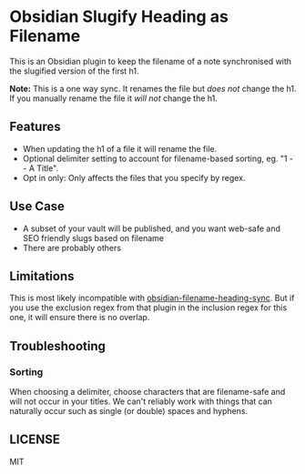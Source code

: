 # Obsidian Slugify Heading as Filename

This is an Obsidian plugin to keep the filename of a note synchronised with the slugified version of the first h1.

**Note:** This is a one way sync. It renames the file but *does not* change the h1. If you manually rename the file it *will not* change the h1.

## Features

- When updating the h1 of a file it will rename the file.
- Optional delimiter setting to account for filename-based sorting, eg. "1 -- A Title".
- Opt in only: Only affects the files that you specify by regex.

## Use Case

- A subset of your vault will be published, and you want web-safe and SEO friendly slugs based on filename
- There are probably others

## Limitations

This is most likely incompatible with [obsidian-filename-heading-sync](https://github.com/dvcrn/obsidian-filename-heading-sync). But if you use the exclusion regex from that plugin in the inclusion regex for this one, it will ensure there is no overlap.

## Troubleshooting

### Sorting

When choosing a delimiter, choose characters that are filename-safe and will not occur in your titles.
We can't reliably work with things that can naturally occur such as single (or double) spaces and hyphens.

## LICENSE

MIT
